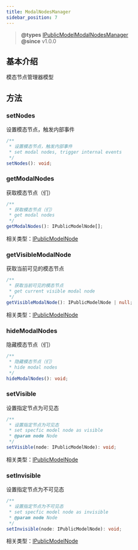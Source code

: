 ```yaml
---
title: ModalNodesManager
sidebar_position: 7
---
```

> **@types** [IPublicModelModalNodesManager](https://github.com/alibaba/lowcode-engine/blob/main/packages/types/src/shell/model/modal-nodes-manager.ts)<br/>
> **@since** v1.0.0

## 基本介绍

模态节点管理器模型

## 方法

### setNodes

设置模态节点，触发内部事件

```typescript
/**
 * 设置模态节点，触发内部事件
 * set modal nodes, trigger internal events
 */
setNodes(): void;
```

### getModalNodes

获取模态节点（们）

```typescript
/**
 * 获取模态节点（们）
 * get modal nodes
 */
getModalNodes(): IPublicModelNode[];
```

相关类型：[IPublicModelNode](https://github.com/alibaba/lowcode-engine/blob/main/packages/types/src/shell/model/node.ts)

### getVisibleModalNode

获取当前可见的模态节点

```typescript
/**
 * 获取当前可见的模态节点
 * get current visible modal node
 */
getVisibleModalNode(): IPublicModelNode | null;
```

相关类型：[IPublicModelNode](https://github.com/alibaba/lowcode-engine/blob/main/packages/types/src/shell/model/node.ts)

### hideModalNodes

隐藏模态节点（们）

```typescript
/**
 * 隐藏模态节点（们）
 * hide modal nodes
 */
hideModalNodes(): void;
```

### setVisible

设置指定节点为可见态

```typescript
/**
 * 设置指定节点为可见态
 * set specfic model node as visible
 * @param node Node
 */
setVisible(node: IPublicModelNode): void;
```

相关类型：[IPublicModelNode](https://github.com/alibaba/lowcode-engine/blob/main/packages/types/src/shell/model/node.ts)

### setInvisible

设置指定节点为不可见态

```typescript
/**
 * 设置指定节点为不可见态
 * set specfic model node as invisible
 * @param node Node
 */
setInvisible(node: IPublicModelNode): void;
```

相关类型：[IPublicModelNode](https://github.com/alibaba/lowcode-engine/blob/main/packages/types/src/shell/model/node.ts)
